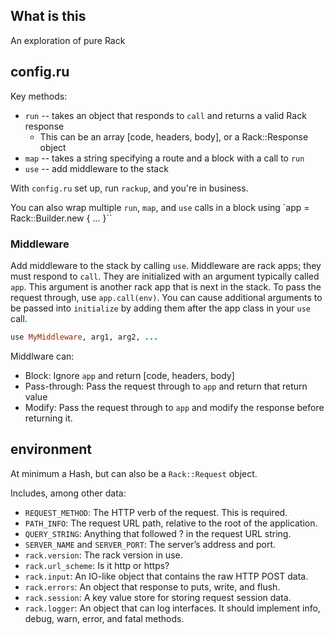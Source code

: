 ## What is this

An exploration of pure Rack

## config.ru

Key methods:

* `run` -- takes an object that responds to `call` and returns a valid Rack response
  * This can be an array [code, headers, body], or a Rack::Response object
* `map` -- takes a string specifying a route and a block with a call to `run`
* `use` -- add middleware to the stack

With `config.ru` set up, run `rackup`, and you're in business.

You can also wrap multiple `run`, `map`, and `use` calls in a block using `app = Rack::Builder.new { ... }``

### Middleware

Add middleware to the stack by calling `use`. Middleware are rack apps; they must respond to `call`. They are initialized with an argument typically called `app`. This argument is another rack app that is next in the stack. To pass the request through, use `app.call(env)`. You can cause additional arguments to be passed into `initialize` by adding them after the app class in your `use` call.

```rb
use MyMiddleware, arg1, arg2, ...
```

Middlware can:

* Block: Ignore `app` and return [code, headers, body]
* Pass-through: Pass the request through to `app` and return that return value
* Modify: Pass the request through to `app` and modify the response before returning it.

## environment

At minimum a Hash, but can also be a `Rack::Request` object.

Includes, among other data:

* `REQUEST_METHOD`: The HTTP verb of the request. This is required.
* `PATH_INFO`: The request URL path, relative to the root of the application.
* `QUERY_STRING`: Anything that followed ? in the request URL string.
* `SERVER_NAME` and `SERVER_PORT`: The server’s address and port.
* `rack.version`: The rack version in use.
* `rack.url_scheme`: Is it http or https?
* `rack.input`: An IO-like object that contains the raw HTTP POST data.
* `rack.errors`: An object that response to puts, write, and flush.
* `rack.session`: A key value store for storing request session data.
* `rack.logger`: An object that can log interfaces. It should implement info, debug, warn, error, and fatal methods.
